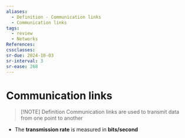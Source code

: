 ```yaml
---
aliases:
  - Definition - Communication links
  - Communication links
tags:
  - review
  - Networks
References: 
cssclasses:
sr-due: 2024-10-03
sr-interval: 3
sr-ease: 268
---
```

# Communication links

> [!NOTE] Definition
> Communication links are used to transmit data from one point to another 

+ The **transmission rate** is measured in **bits/second**
 